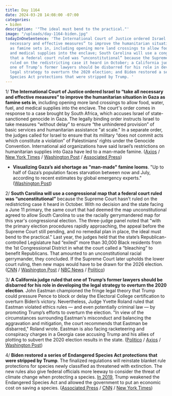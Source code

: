 ```yaml
---
title: Day 1164
date: 2024-03-28 14:08:00 -07:00
categories:
- biden
description: '"The ideal must bend to the practical."'
image: "/uploads/day-1164-biden.jpg"
todayInOneSentence: 'The International Court of Justice ordered Israel to “take all
  necessary and effective measures” to improve the humanitarian situation in Gaza
  as famine sets in, including opening more land crossings to allow food, water, fuel,
  and medical supplies into the enclave; South Carolina will use a congressional map
  that a federal court ruled was “unconstitutional” because the Supreme Court hasn’t
  ruled on the redistricting case it heard in October; a California judge ruled that
  one of Trump’s former lawyers should be disbarred for his role in developing the
  legal strategy to overturn the 2020 election; and Biden restored a series of Endangered
  Species Act protections that were stripped by Trump. '
---
```


1/ **The International Court of Justice ordered Israel to “take all necessary and effective measures” to improve the humanitarian situation in Gaza as famine sets in**, including opening more land crossings to allow food, water, fuel, and medical supplies into the enclave. The court's order comes in response to a case brought by South Africa, which accuses Israel of state-sanctioned genocide in Gaza. The legally binding order instructs Israel to take measures “without delay” to ensure “the unhindered provision” of basic services and humanitarian assistance "at scale." In a separate order, the judges called for Israel to ensure that its military “does not commit acts which constitute a violation” of Palestinians’ rights under the Genocide Convention. International aid organizations have said Israel’s restrictions on humanitarian supplies into Gaza have led to a man-made famine. ([Axios](https://www.axios.com/2024/03/28/icj-order-israel-famine-gaza-strip) / [New York Times](https://www.nytimes.com/live/2024/03/28/world/israel-hamas-war-gaza-news#icj-israel-gaza-aid-famine) / [Washington Post](https://www.washingtonpost.com/world/2024/03/28/israel-hamas-war-news-gaza-palestine/) / [Associated Press](https://apnews.com/article/un-court-israel-land-crossings-gaza-7f2cb03fa2ec6736315a32e9ee291dbd))

* **Visualizing Gaza’s aid shortage as "man-made" famine looms**. "Up to half of Gaza’s population faces starvation between now and July, according to recent estimates by global emergency experts." ([Washington Post](https://www.washingtonpost.com/world/interactive/2024/gaza-aid-truck-sea-airdrop/?itid=lk_fullstory))

2/ **South Carolina will use a congressional map that a federal court ruled was “unconstitutional”** because the Supreme Court hasn’t ruled on the redistricting case it heard in October. With no decision and the state facing a June 11 primary, the same court that had deemed the map unconstitutional agreed to allow South Carolina to use the racially gerrymandered map for this year's congressional election. The three-judge panel noted that "with the primary election procedures rapidly approaching, the appeal before the Supreme Court still pending, and no remedial plan in place, the ideal must bend to the practical." Last year, the judges held that the state’s Republican-controlled Legislature had “exiled” more than 30,000 Black residents from the 1st Congressional District in what the court called a “bleaching” to benefit Republicans. That amounted to an unconstitutional racial gerrymander, they concluded. If the Supreme Court later upholds the lower court ruling, then new maps would have to be drawn for the 2026 election. ([CNN](https://www.cnn.com/2024/03/28/politics/south-carolina-map-nancy-mace/index.html) / [Washington Post](https://www.washingtonpost.com/politics/2024/03/28/south-carolina-redistricting-2024-election/) / [NBC News](https://www.nbcnews.com/politics/supreme-court/supreme-court-delay-prompts-federal-judges-act-south-carolina-redistri-rcna145267) / [Politico](https://www.politico.com/news/2024/03/28/south-carolina-redistricting-nancy-mace-00149577))

3/ **A California judge ruled that one of Trump’s former lawyers should be disbarred for his role in developing the legal strategy to overturn the 2020 election**. John Eastman championed the fringe legal theory that Trump could pressure Pence to block or delay the Electoral College certification to overturn Biden’s victory. Nevertheless, Judge Yvette Roland ruled that Eastman violated ethics rules — and even potentially criminal law — by promoting Trump’s efforts to overturn the election. "In view of the circumstances surrounding Eastman's misconduct and balancing the aggravation and mitigation, the court recommends that Eastman be disbarred," Roland wrote. Eastman is also facing racketeering and conspiracy charges in a Georgia case accusing Trump and his allies of plotting to subvert the 2020 election results in the state. ([Politico](https://www.politico.com/news/2024/03/27/john-eastman-disbarred-00149468) / [Axios](https://www.axios.com/2024/03/28/john-eastman-disbarred-ruling) / [Washington Post](https://www.washingtonpost.com/national-security/2024/03/27/eastman-california-bar-ruling/))

4/ **Biden restored a series of Endangered Species Act protections that were stripped by Trump**. The finalized regulations will reinstate blanket rule protections for species newly classified as threatened with extinction. The new rules also give federal officials more leeway to consider the threat of climate change when protecting a species. [In 2019](https://whatthefuckjusthappenedtoday.com/2019/08/12/day-935/#3-the-trump-administration-weakened), Trump weakened the Endangered Species Act and allowed the government to put an economic cost on saving a species. ([Associated Press](https://apnews.com/article/biden-threatened-species-protections-9f5a2c12e51a857ae32b85997b54dcc7) / [CNN](https://www.cnn.com/2024/03/28/politics/biden-endangered-species-climate/index.html) / [New York Times](https://www.nytimes.com/2024/03/28/climate/endangered-species-rules-regulations.html))
